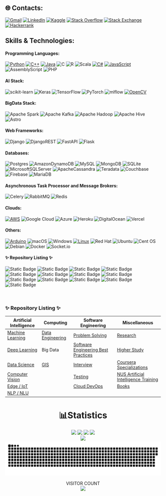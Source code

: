 ## 🌐 Contacts:
[![Gmail](https://img.shields.io/badge/%20-%20Mail-black?color=14171A&labelColor=ef5350&logo=gmail&logoColor=ffffff)](mailto:mobasshirbhuiyan.shagor@gmail.com?subject=From%20GitHub&body=Hi,%20there.%20Found%20you%20from%20GitHub.)
[![LinkedIn](https://img.shields.io/badge/LinkedIn-%230077B5.svg?logo=linkedin&logoColor=white)]([https://www.linkedin.com/in/mobasshir-bhuiyan-shagor/](https://www.linkedin.com/in/mobasshir-bhuiyan-shagor/))
[![Kaggle](https://img.shields.io/badge/Kaggle-%2320BEFF.svg?logo=Kaggle&logoColor=white)]([https://www.kaggle.com/mobasshir](https://www.kaggle.com/mobasshir))
[![Stack Overflow](https://img.shields.io/badge/-Stackoverflow-FE7A16?logo=stack-overflow&logoColor=white)](https://stackoverflow.com/users/7195890/mobasshir-bhuiya)
[![Stack Exchange](https://img.shields.io/badge/StackExchange-%23ffffff.svg?logo=StackExchange)](https://gis.stackexchange.com/users/130297/mobasshir-bhuiya)
[![Hackerrank](https://img.shields.io/badge/-Hackerrank-2EC866?logo=HackerRank&logoColor=white)](https://www.hackerrank.com/profile/MobasshirShagor)
## Skills & Technologies:
#### Programming Languages:
[![Python](https://img.shields.io/badge/Python-3776AB?style=for-the-badge&logo=python&logoColor=white)]()
[![C++](https://img.shields.io/badge/C++-00599C?style=for-the-badge&logo=c%2B%2B&logoColor=white)]()
[![Java](https://img.shields.io/badge/Java-007396?style=for-the-badge&logo=java&logoColor=white)]()
![C](https://img.shields.io/badge/c-%2300599C.svg?style=for-the-badge&logo=c&logoColor=white)
![R](https://img.shields.io/badge/r-%23276DC3.svg?style=for-the-badge&logo=r&logoColor=white)
![Scala](https://img.shields.io/badge/scala-%23DC322F.svg?style=for-the-badge&logo=scala&logoColor=white)
[![C#](https://img.shields.io/badge/C%23-239120?style=for-the-badge&logo=c-sharp&logoColor=white)]()
[![JavaScript](https://img.shields.io/badge/JavaScript-F7DF1E?style=for-the-badge&logo=javascript&logoColor=black)]()
![AssemblyScript](https://img.shields.io/badge/assembly%20script-%23000000.svg?style=for-the-badge&logo=assemblyscript&logoColor=white)
![PHP](https://img.shields.io/badge/php-%23777BB4.svg?style=for-the-badge&logo=php&logoColor=white)
<!--
![Rust](https://img.shields.io/badge/rust-%23000000.svg?style=for-the-badge&logo=rust&logoColor=white)
![Go](https://img.shields.io/badge/go-%2300ADD8.svg?style=for-the-badge&logo=go&logoColor=white)
![Julia](https://img.shields.io/badge/-Julia-9558B2?style=for-the-badge&logo=julia&logoColor=white)
-->
#### AI Stack:
![scikit-learn](https://img.shields.io/badge/scikit--learn-%23F7931E.svg?style=for-the-badge&logo=scikit-learn&logoColor=white)
![Keras](https://img.shields.io/badge/Keras-%23D00000.svg?style=for-the-badge&logo=Keras&logoColor=white)
![TensorFlow](https://img.shields.io/badge/TensorFlow-%23FF6F00.svg?style=for-the-badge&logo=TensorFlow&logoColor=white)
![PyTorch](https://img.shields.io/badge/PyTorch-%23EE4C2C.svg?style=for-the-badge&logo=PyTorch&logoColor=white)
![mlflow](https://img.shields.io/badge/mlflow-%23d9ead3.svg?style=for-the-badge&logo=numpy&logoColor=blue)
[![OpenCV](https://img.shields.io/badge/OpenCV-5C3EE8?style=for-the-badge&logo=opencv&logoColor=white)]()
#### BigData Stack:
![Apache Spark](https://img.shields.io/badge/Apache%20Spark-FDEE21?style=for-the-badge&logo=apachespark&logoColor=black)
![Apache Kafka](https://img.shields.io/badge/Apache%20Kafka-000?style=for-the-badge&logo=apachekafka)
![Apache Hadoop](https://img.shields.io/badge/Apache%20Hadoop-66CCFF?style=for-the-badge&logo=apachehadoop&logoColor=black)
![Apache Hive](https://img.shields.io/badge/Apache%20Hive-FDEE21?style=for-the-badge&logo=apachehive&logoColor=black)
![Astro](https://img.shields.io/badge/astro-%232C2052.svg?style=for-the-badge&logo=astro&logoColor=white)
#### Web Frameworks:
![Django](https://img.shields.io/badge/django-%23092E20.svg?style=for-the-badge&logo=django&logoColor=white)
![DjangoREST](https://img.shields.io/badge/DJANGO-REST-ff1709?style=for-the-badge&logo=django&logoColor=white&color=ff1709&labelColor=gray)
![FastAPI](https://img.shields.io/badge/FastAPI-005571?style=for-the-badge&logo=fastapi)
![Flask](https://img.shields.io/badge/flask-%23000.svg?style=for-the-badge&logo=flask&logoColor=white)
<!--
![Laravel](https://img.shields.io/badge/laravel-%23FF2D20.svg?style=for-the-badge&logo=laravel&logoColor=white)
![NodeJS](https://img.shields.io/badge/node.js-6DA55F?style=for-the-badge&logo=node.js&logoColor=white)
![Express.js](https://img.shields.io/badge/express.js-%23404d59.svg?style=for-the-badge&logo=express&logoColor=%2361DAFB)
-->
#### Databases:
![Postgres](https://img.shields.io/badge/postgres-%23316192.svg?style=for-the-badge&logo=postgresql&logoColor=white)
![AmazonDynamoDB](https://img.shields.io/badge/Amazon%20DynamoDB-4053D6?style=for-the-badge&logo=Amazon%20DynamoDB&logoColor=white)
![MySQL](https://img.shields.io/badge/mysql-%2300f.svg?style=for-the-badge&logo=mysql&logoColor=white)
![MongoDB](https://img.shields.io/badge/MongoDB-%234ea94b.svg?style=for-the-badge&logo=mongodb&logoColor=white)
![SQLite](https://img.shields.io/badge/sqlite-%2307405e.svg?style=for-the-badge&logo=sqlite&logoColor=white)
![MicrosoftSQLServer](https://img.shields.io/badge/Microsoft%20SQL%20Server-CC2927?style=for-the-badge&logo=microsoft%20sql%20server&logoColor=white)
![ApacheCassandra](https://img.shields.io/badge/cassandra-%231287B1.svg?style=for-the-badge&logo=apache-cassandra&logoColor=white)
![Teradata](https://img.shields.io/badge/Teradata-F37440?style=for-the-badge&logo=teradata&logoColor=white)
![Couchbase](https://img.shields.io/badge/Couchbase-EA2328?style=for-the-badge&logo=couchbase&logoColor=white)
![Firebase](https://img.shields.io/badge/Firebase-039BE5?style=for-the-badge&logo=Firebase&logoColor=white)
![MariaDB](https://img.shields.io/badge/MariaDB-003545?style=for-the-badge&logo=mariadb&logoColor=white)
<!--
#### Virtual Envs and Package Manager:
[![Anaconda](https://img.shields.io/badge/Anaconda-44A833?style=for-the-badge&logo=anaconda&logoColor=white)]()
![Poetry](https://img.shields.io/badge/Poetry-%233B82F6.svg?style=for-the-badge&logo=poetry&logoColor=0B3D8D)
![NPM](https://img.shields.io/badge/NPM-%23CB3837.svg?style=for-the-badge&logo=npm&logoColor=white)
![Yarn](https://img.shields.io/badge/yarn-%232C8EBB.svg?style=for-the-badge&logo=yarn&logoColor=white)
-->
#### Asynchronous Task Processor and Message Brokers:
![Celery](https://img.shields.io/badge/celery-%23a9cc54.svg?style=for-the-badge&logo=celery&logoColor=ddf4a4)
![RabbitMQ](https://img.shields.io/badge/Rabbitmq-FF6600?style=for-the-badge&logo=rabbitmq&logoColor=white)
![Redis](https://img.shields.io/badge/redis-%23DD0031.svg?style=for-the-badge&logo=redis&logoColor=white)
#### Clouds:
[![AWS](https://img.shields.io/badge/AWS-232F3E?style=for-the-badge&logo=amazon-aws&logoColor=white)]()
![Google Cloud](https://img.shields.io/badge/GoogleCloud-%234285F4.svg?style=for-the-badge&logo=google-cloud&logoColor=white)
![Azure](https://img.shields.io/badge/azure-%230072C6.svg?style=for-the-badge&logo=microsoftazure&logoColor=white)
![Heroku](https://img.shields.io/badge/heroku-%23430098.svg?style=for-the-badge&logo=heroku&logoColor=white)
![DigitalOcean](https://img.shields.io/badge/DigitalOcean-%230167ff.svg?style=for-the-badge&logo=digitalOcean&logoColor=white)
![Vercel](https://img.shields.io/badge/vercel-%23000000.svg?style=for-the-badge&logo=vercel&logoColor=white)
<!--
![PythonAnywhere](https://img.shields.io/badge/pythonanywhere-%232F9FD7.svg?style=for-the-badge&logo=pythonanywhere&logoColor=151515)
![Cloudflare](https://img.shields.io/badge/Cloudflare-F38020?style=for-the-badge&logo=Cloudflare&logoColor=white)
![Github Pages](https://img.shields.io/badge/github%20pages-121013?style=for-the-badge&logo=github&logoColor=white)
![Firebase](https://img.shields.io/badge/firebase-%23039BE5.svg?style=for-the-badge&logo=firebase)
-->
#### Others:
[![Arduino](https://img.shields.io/badge/Arduino-00979D?style=for-the-badge&logo=arduino&logoColor=white)]()
![macOS](https://img.shields.io/badge/mac%20os-000000?style=for-the-badge&logo=macos&logoColor=F0F0F0)
![Windows](https://img.shields.io/badge/Windows-0078D6?style=for-the-badge&logo=windows&logoColor=white)
[![Linux](https://img.shields.io/badge/Linux-FCC624?style=for-the-badge&logo=linux&logoColor=black)]()
![Red Hat](https://img.shields.io/badge/Red%20Hat-EE0000?style=for-the-badge&logo=redhat&logoColor=white)
![Ubuntu](https://img.shields.io/badge/Ubuntu-E95420?style=for-the-badge&logo=ubuntu&logoColor=white)
![Cent OS](https://img.shields.io/badge/cent%20os-002260?style=for-the-badge&logo=centos&logoColor=F0F0F0)
![Debian](https://img.shields.io/badge/Debian-D70A53?style=for-the-badge&logo=debian&logoColor=white)
![Docker](https://img.shields.io/badge/docker-%230db7ed.svg?style=for-the-badge&logo=docker&logoColor=white)
![Socket.io](https://img.shields.io/badge/Socket.io-black?style=for-the-badge&logo=socket.io&badgeColor=010101)
#### ✨ Repository Listing ✨
![Static Badge](https://img.shields.io/badge/AI-green?style=for-the-badge&logo=Github&label=Machine%20Learning&link=https%3A%2F%2Fgithub.com%2Fbhuiyanmobasshir94%2FMachine-Learning)
![Static Badge](https://img.shields.io/badge/AI-green?style=for-the-badge&logo=Github&label=Deep%20Learning&link=https%3A%2F%2Fgithub.com%2Fbhuiyanmobasshir94%2FDeep-Learning)
![Static Badge](https://img.shields.io/badge/AI-green?style=for-the-badge&logo=Github&label=Data%20Science&link=https%3A%2F%2Fgithub.com%2Fbhuiyanmobasshir94%2FData-Science)
![Static Badge](https://img.shields.io/badge/AI-green?style=for-the-badge&logo=Github&label=Computer%20Vision&link=https%3A%2F%2Fgithub.com%2Fbhuiyanmobasshir94%2FComputer-Vision)
![Static Badge](https://img.shields.io/badge/AI-green?style=for-the-badge&logo=Github&label=Edge%20%2F%20IoT&link=https%3A%2F%2Fgithub.com%2Fbhuiyanmobasshir94%2FEdge-IoT)
![Static Badge](https://img.shields.io/badge/AI-green?style=for-the-badge&logo=Github&label=NLP%20%2F%20NLU&link=https%3A%2F%2Fgithub.com%2Fbhuiyanmobasshir94%2FNatural-Language-Processing-And-Understanding)
![Static Badge](https://img.shields.io/badge/SE-blue?style=for-the-badge&logo=Github&label=Problem%20Solving&link=https%3A%2F%2Fgithub.com%2Fbhuiyanmobasshir94%2FProblem-Solving)
![Static Badge](https://img.shields.io/badge/SE-blue?style=for-the-badge&logo=Github&label=Software%20Engineering%20Best%20Practices&link=https%3A%2F%2Fgithub.com%2Fbhuiyanmobasshir94%2FSoftware-Engineering-Best-Practices)
![Static Badge](https://img.shields.io/badge/SE-blue?style=for-the-badge&logo=Github&label=Interview&link=https%3A%2F%2Fgithub.com%2Fbhuiyanmobasshir94%2FInterview)
![Static Badge](https://img.shields.io/badge/SE-blue?style=for-the-badge&logo=Github&label=Testing&link=https%3A%2F%2Fgithub.com%2Fbhuiyanmobasshir94%2FTesting)
![Static Badge](https://img.shields.io/badge/SE-blue?style=for-the-badge&logo=Github&label=Cloud%20DevOps&link=https%3A%2F%2Fgithub.com%2Fbhuiyanmobasshir94%2FCloud-DevOps)
![Static Badge](https://img.shields.io/badge/Computing-red?style=for-the-badge&logo=Github&label=GIS&link=https%3A%2F%2Fgithub.com%2Fbhuiyanmobasshir94%2FGIS)
![Static Badge](https://img.shields.io/badge/Computing-red?style=for-the-badge&logo=Github&label=Data%20Engineering&link=https%3A%2F%2Fgithub.com%2Fbhuiyanmobasshir94%2FData-Engineering)
<br><br><br>
### ✨ Repository Listing ✨

| Artificial Intelligence | Computing | Software Engineering | Miscellaneous |
|-	|-	|- |- |
| [Machine Learning](https://github.com/bhuiyanmobasshir94/Machine-Learning) | [Data Engineering](https://github.com/bhuiyanmobasshir94/Data-Engineering) | [Problem Solving](https://github.com/bhuiyanmobasshir94/Problem-Solving)  | [Research](https://github.com/bhuiyanmobasshir94/Research) |
| [Deep Learning](https://github.com/bhuiyanmobasshir94/Deep-Learning) | Big Data | [Software Engineering Best Practices](https://github.com/bhuiyanmobasshir94/Software-Engineering-Best-Practices) | [Higher Study](https://github.com/bhuiyanmobasshir94/Higher-Study) |
| [Data Science](https://github.com/bhuiyanmobasshir94/Data-Science) | [GIS](https://github.com/bhuiyanmobasshir94/GIS) | [Interview](https://github.com/bhuiyanmobasshir94/Interview) | [Coursera Specializations](https://github.com/bhuiyanmobasshir94/Coursera-Specializations) |
| [Computer Vision](https://github.com/bhuiyanmobasshir94/Computer-Vision) |   | [Testing](https://github.com/bhuiyanmobasshir94/Testing) | [NUS Artificial Intelligence Training](https://github.com/bhuiyanmobasshir94/NUS-Artificial-Intelligence-Training) |
| [Edge / IoT](https://github.com/bhuiyanmobasshir94/Edge-IoT) |  | [Cloud DevOps](https://github.com/bhuiyanmobasshir94/Cloud-DevOps) | [Books](https://github.com/bhuiyanmobasshir94/Books) |
| [NLP / NLU](https://github.com/bhuiyanmobasshir94/Natural-Language-Processing-And-Understanding) | | | |

<h1 align="center">📊Statistics</h1>
<div align="center">
  <img width="440px" src="https://github-readme-stats.vercel.app/api?username=bhuiyanmobasshir94&show_icons=true&theme=dark">
  <img width="385px" src="https://github-readme-stats.anuraghazra1.vercel.app/api/top-langs/?username=bhuiyanmobasshir94&layout=compact&theme=onedark" />
  <img width="440px" src="https://github-readme-activity-graph.vercel.app/graph?username=bhuiyanmobasshir94&theme=github">
  <img width="385px" src="https://github-readme-streak-stats.herokuapp.com/?user=bhuiyanmobasshir94&theme=dark" />
</div>

<div align="center">
 <img src="https://github-profile-trophy.vercel.app/?username=bhuiyanmobasshir94&theme=onedark&row=1)](https://github.com/ryo-ma/github-profile-trophy" />
 <img src="https://raw.githubusercontent.com/bhuiyanmobasshir94/bhuiyanmobasshir94/output/github-contribution-grid-snake-dark.svg" />
<p> 
  VISITOR COUNT<br>
  <img src="https://profile-counter.glitch.me/bhuiyanmobasshir94/count.svg" />
</p>
</div>
